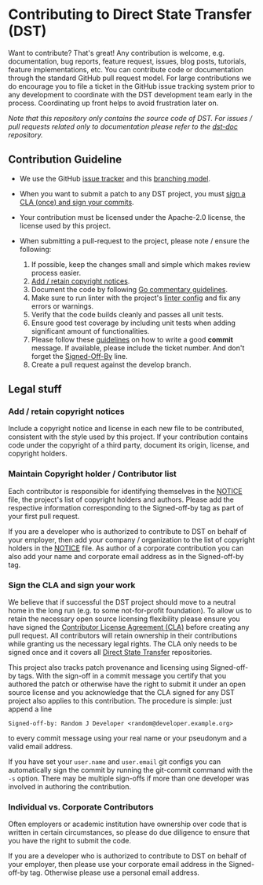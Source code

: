 # Contributing to Direct State Transfer (DST)

Want to contribute? That's great! Any contribution is welcome, e.g.
documentation, bug reports, feature request, issues, blog posts,
tutorials, feature implementations, etc. You can contribute code or
documentation through the standard GitHub pull request model. For large
contributions we do encourage you to file a ticket in the GitHub issue
tracking system prior to any development to coordinate with the DST
development team early in the process. Coordinating up front helps to
avoid frustration later on.

*Note that this repository only contains the source code of DST. For
issues / pull requests related only to documentation please refer to the
[dst-doc](https://github.com/direct-state-transfer/dst-doc) repository.*

## Contribution Guideline

* We use the GitHub [issue
  tracker](https://github.com/direct-state-transfer/dst-go/issues) and
  this [branching
  model](https://nvie.com/posts/a-successful-git-branching-model/).

* When you want to submit a patch to any DST project, you must [sign a
  CLA (once) and sign your commits](#sign-the-cla-and-sign-your-work).

* Your contribution must be licensed under the Apache-2.0 license, the
  license used by this project.

* When submitting a pull-request to the project, please note / ensure
  the following:
    1. If possible, keep the changes small and simple which makes review
       process easier.
    2. [Add / retain copyright notices](#add-retain-copyright-notices).
    3. Document the code by following [Go commentary
       guidelines](https://golang.org/doc/effective_go.html#commentary).
    4. Make sure to run linter with the project's [linter
       config](build/linterConfig.json) and fix any errors or warnings.
    5. Verify that the code builds cleanly and passes all unit tests.
    6. Ensure good test coverage by including unit tests when adding
       significant amount of functionalities.
    7. Please follow these
       [guidelines](https://chris.beams.io/posts/git-commit/) on how to
       write a good **commit** message. If available, please include the
       ticket number. And don't forget the
       [Signed-Off-By](#sign-the-cla-and-sign-your-work) line.
    8. Create a pull request against the develop branch.

## Legal stuff

### Add / retain copyright notices

Include a copyright notice and license in each new file to be
contributed, consistent with the style used by this project. If your
contribution contains code under the copyright of a third party,
document its origin, license, and copyright holders.

### Maintain Copyright holder / Contributor list

Each contributor is responsible for identifying themselves in the
[NOTICE](NOTICE) file, the project's list of copyright holders and
authors. Please add the respective information corresponding to the
Signed-off-by tag as part of your first pull request.

If you are a developer who is authorized to contribute to DST on behalf
of your employer, then add your company / organization to the list of
copyright holders in the [NOTICE](NOTICE) file. As author of a corporate
contribution you can also add your name and corporate email address as
in the Signed-off-by tag.

### Sign the CLA and sign your work

We believe that if successful the DST project should move to a neutral
home in the long run (e.g. to some not-for-profit foundation). To allow
us to retain the necessary open source licensing flexibility please
ensure you have signed the [Contributor License Agreement
(CLA)](https://cla-assistant.io/direct-state-transfer/dst-go) before
creating any pull request. All contributors will retain ownership in
their contributions while granting us the necessary legal rights. The
CLA only needs to be signed once and it covers all [Direct State
Transfer](https://github.com/direct-state-transfer) repositories.

This project also tracks patch provenance and licensing using
Signed-off-by tags. With the sign-off in a commit message you certify
that you authored the patch or otherwise have the right to submit it
under an open source license and you acknowledge that the CLA signed for
any DST project also applies to this contribution. The procedure is
simple: just append a line

    Signed-off-by: Random J Developer <random@developer.example.org>

to every commit message using your real name or your pseudonym and a valid
email address.

If you have set your `user.name` and `user.email` git configs you can
automatically sign the commit by running the git-commit command with the
`-s` option.  There may be multiple sign-offs if more than one developer
was involved in authoring the contribution.

### Individual vs. Corporate Contributors

Often employers or academic institution have ownership over code that is
written in certain circumstances, so please do due diligence to ensure
that you have the right to submit the code.

If you are a developer who is authorized to contribute to DST on behalf
of your employer, then please use your corporate email address in the
Signed-off-by tag. Otherwise please use a personal email address.
